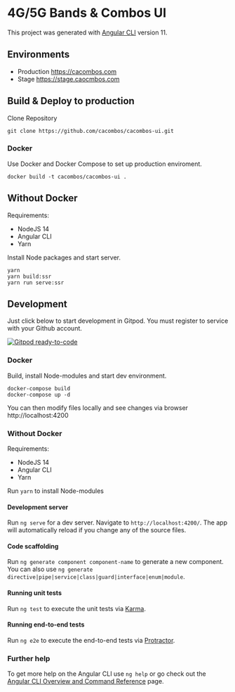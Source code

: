 # 4G/5G Bands & Combos UI

This project was generated with [Angular CLI](https://github.com/angular/angular-cli) version 11.

## Environments

* Production https://cacombos.com
* Stage https://stage.caocmbos.com

## Build & Deploy to production

Clone Repository

```
git clone https://github.com/cacombos/cacombos-ui.git
```

### Docker

Use Docker and Docker Compose to set up production enviroment.

```
docker build -t cacombos/cacombos-ui .
```

## Without Docker

Requirements:

* NodeJS 14
* Angular CLI
* Yarn

Install Node packages and start server.

```
yarn
yarn build:ssr
yarn run serve:ssr
```

## Development

Just click below to start development in Gitpod. You must register to service with your Github account.

[![Gitpod ready-to-code](https://img.shields.io/badge/Gitpod-ready--to--code-blue?logo=gitpod)](https://gitpod.io/#https://gitpod.io/#https://github.com/cacombos/cacombos-ui)

### Docker

Build, install Node-modules and start dev environment.

```
docker-compose build
docker-compose up -d
```

You can then modify files locally and see changes via browser http://localhost:4200

### Without Docker

Requirements:

* NodeJS 14
* Angular CLI
* Yarn

Run `yarn` to install Node-modules

#### Development server

Run `ng serve` for a dev server. Navigate to `http://localhost:4200/`. The app will automatically reload if you change any of the source files.

#### Code scaffolding

Run `ng generate component component-name` to generate a new component. You can also use `ng generate directive|pipe|service|class|guard|interface|enum|module`.

#### Running unit tests

Run `ng test` to execute the unit tests via [Karma](https://karma-runner.github.io).

#### Running end-to-end tests

Run `ng e2e` to execute the end-to-end tests via [Protractor](http://www.protractortest.org/).

### Further help

To get more help on the Angular CLI use `ng help` or go check out the [Angular CLI Overview and Command Reference](https://angular.io/cli) page.